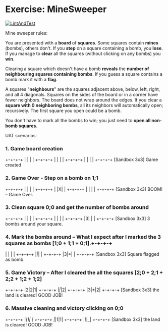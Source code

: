 # Exercise: MineSweeper

[![LintAndTest](https://github.com/mici-que/MineSweeper/actions/workflows/lint_and_test.yml/badge.svg)](https://github.com/mici-que/MineSweeper/actions/workflows/lint_and_test.yml)


Mine sweeper rules:

You are presented with a **board** of **squares**. Some squares contain **mines** (bombs), others don't. If you **step**
on a square containing a bomb, you **lose**. If you manage to **clear** all the squares (without clicking on any
bombs) you **win**.

Clearing a square which doesn't have a bomb **reveals** the **number of neighbouring squares containing bombs**.
If you guess a square contains a bomb mark it with a **flag**.

A squares "**neighbours**" are the squares adjacent above, below, left, right, and all 4 diagonals. Squares on the
sides of the board or in a corner have fewer neighbors. The board does not wrap around the edges. If you
clear a **square with 0 neighboring bombs**, all its neighbors will automatically open; recursively.
The first square you open could be a bomb.

You don't have to mark all the bombs to win; you just need to **open all non-bomb squares**.

UAT scenarios:
### 1. Game board creation
+-+-+-+
| | | |
+-+-+-+
| | | |
+-+-+-+
| | | |
+-+-+-+
[Sandbox 3x3] Game created

### 2. Game Over - Step on a bomb on 1;1
+-+-+-+
| | | |
+-+-+-+
| |X| |
+-+-+-+
| | | |
+-+-+-+
[Sandbox 3x3] BOOM! – Game Over.

### 3. Clean square 0;0 and get the number of bombs around
+-+-+-+
| | | |
+-+-+-+
| | | |
+-+-+-+
|3| | |
+-+-+-+
[Sandbox 3x3] 3 bombs around your square.

### 4. Mark the bombs around – What I expect after I marked the 3 squares as bombs [1;0 + 1;1 + 0;1].+-+-+-+
| | | |
+-+-+-+
|*|*| |
+-+-+-+
|3|*| |
+-+-+-+
[Sandbox 3x3] Square flagged as bomb.

### 5. Game Victory – After I cleared the all the squares [2;0 + 2;1 + 2;2 + 1;2 + 1;2]
+-+-+-+
|2|2|1|
+-+-+-+
|*|*|2|
+-+-+-+
|3|*|2|
+-+-+-+
[Sandbox 3x3] the land is cleared! GOOD JOB!

### 6. Massive cleaning and victory clicking on 0;0
+-+-+-+
|_|1| |
+-+-+-+
|_|1|1|
+-+-+-+
|_|_|_|
+-+-+-+
[Sandbox 3x3] the land is cleared! GOOD JOB!